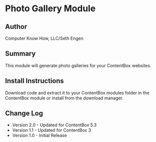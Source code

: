 Photo Gallery Module
=================

Author
-----------------
Computer Know How, LLC/Seth Engen

Summary
-----------------
This module will generate photo galleries for your ContentBox websites.

Install Instructions
-----------------
Download code and extract it to your ContentBox modules folder in the ContentBox module or install from the download manager.

Change Log
-----------------
* Version 2.0 - Updated for ContentBox 5.3
* Version 1.1 - Updated for ContentBox 3
* Version 1.0 - Initial Release
